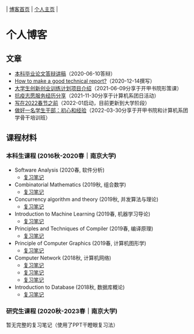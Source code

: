 | [博客首页](https://njubroccoli.github.io/blog/) | [个人主页](https://njubroccoli.github.io/) |

# 个人博客

## 文章

- [本科毕业论文答辩讲稿](https://njubroccoli.github.io/blog/articles/2020-06-10.pdf)（2020-06-10答辩）
- [How to make a good technical report?](https://njubroccoli.github.io/blog/articles/tech-report.html)（2020-12-14撰写）
- [大学生创新创业训练计划项目介绍](https://njubroccoli.github.io/blog/articles/2021-06-09.pdf)（2021-06-09分享于开甲书院形策课）
- [抗疫志愿服务经历分享](https://njubroccoli.github.io/blog/articles/2021-11-30.pdf)（2021-11-30分享于计算机系团日活动）
- [写在2022春节之前](https://njubroccoli.github.io/blog/articles/2022-01-20.html)（2022-01启动，目前更新到大学阶段）
- [做好一名学生干部：初心和经验](https://njubroccoli.github.io/blog/articles/2022-03-30.pdf)（2022-03-30分享于开甲书院和计算机系团学骨干培训班）

## 课程材料

### 本科生课程 (2016秋-2020春｜南京大学)

- Software Analysis (2020春, 软件分析)
    + [复习笔记](https://njubroccoli.github.io/blog/course-notes/2020sp-software-analysis/review.html)
- Combinatorial Mathematics (2019秋, 组合数学)
    + [复习笔记](https://njubroccoli.github.io/blog/course-notes/2019fa-comb-math/review.pdf)
- Concurrency algorithm and theory (2019秋, 并发算法与理论)
    + [复习笔记](https://njubroccoli.github.io/blog/course-notes/2019fa-concurrency-alg/review.html)
- Introduction to Machine Learning (2019春, 机器学习导论)
    + [复习笔记](https://njubroccoli.github.io/blog/course-notes/2019sp-intro-ml/reading-notes.pdf)
- Principles and Techniques of Compiler (2019春, 编译原理)
    + [复习笔记](https://njubroccoli.github.io/blog/course-notes/2019sp-compilers/review.html)
- Principle of Computer Graphics (2019春, 计算机图形学)
    + [复习笔记](https://njubroccoli.github.io/blog/course-notes/2019sp-cg/review.html)
- Computer Network (2018秋, 计算机网络)
    + [复习笔记](https://njubroccoli.github.io/blog/course-notes/2018fa-network/review.html)
    + [复习笔记](https://njubroccoli.github.io/blog/course-notes/2018fa-network/final-exam-problems.html)
    + [复习笔记](https://njubroccoli.github.io/blog/course-notes/2018fa-network/brief_introduction_to_SSH.pdf)
- Introduction to Database (2018秋, 数据库概论)
    + [复习笔记](https://njubroccoli.github.io/blog/course-notes/2018fa-database/review.html)

### 研究生课程 (2020秋-2023春｜南京大学)

暂无完整的复习笔记（使用了PPT干瞪眼复习法）
